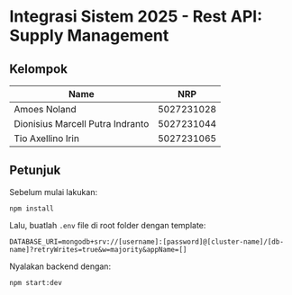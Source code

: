 # Integrasi Sistem 2025 - Rest API: Supply Management

## Kelompok

| Name                    | NRP        |
|-------------------------|------------|
| Amoes Noland            | 5027231028 |
| Dionisius Marcell Putra Indranto | 5027231044 |
| Tio Axellino Irin | 5027231065 |

## Petunjuk

Sebelum mulai lakukan:

```
npm install
```

Lalu, buatlah `.env` file di root folder dengan template:

```
DATABASE_URI=mongodb+srv://[username]:[password]@[cluster-name]/[db-name]?retryWrites=true&w=majority&appName=[]
```

Nyalakan backend dengan:

```
npm start:dev
```

